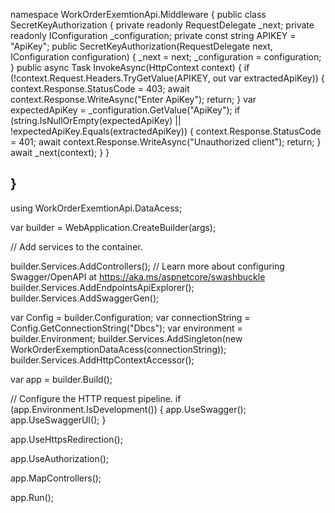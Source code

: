 namespace WorkOrderExemtionApi.Middleware
{
    public class SecretKeyAuthorization
    {
        private readonly RequestDelegate _next;
        private readonly IConfiguration _configuration;
        private const string APIKEY = "ApiKey";
        public SecretKeyAuthorization(RequestDelegate next, IConfiguration configuration)
        {
            _next = next;
            _configuration = configuration;
        }
        public async Task InvokeAsync(HttpContext context)
        {
            if (!context.Request.Headers.TryGetValue(APIKEY, out var extractedApiKey))
            {
                context.Response.StatusCode = 403;
                await context.Response.WriteAsync("Enter ApiKey");
                return;
            }
            var expectedApiKey = _configuration.GetValue<string>("ApiKey");
            if (string.IsNullOrEmpty(expectedApiKey) || !expectedApiKey.Equals(extractedApiKey))
            {
                context.Response.StatusCode = 401;
                await context.Response.WriteAsync("Unauthorized client");
                return;
            }
            await _next(context);
        }
    }

}
---------------------

using WorkOrderExemtionApi.DataAcess;

var builder = WebApplication.CreateBuilder(args);

// Add services to the container.

builder.Services.AddControllers();
// Learn more about configuring Swagger/OpenAPI at https://aka.ms/aspnetcore/swashbuckle
builder.Services.AddEndpointsApiExplorer();
builder.Services.AddSwaggerGen();




var Config = builder.Configuration;
var connectionString = Config.GetConnectionString("Dbcs");
var environment = builder.Environment;
builder.Services.AddSingleton(new WorkOrderExemptionDataAcess(connectionString));
builder.Services.AddHttpContextAccessor();

var app = builder.Build();

// Configure the HTTP request pipeline.
if (app.Environment.IsDevelopment())
{
    app.UseSwagger();
    app.UseSwaggerUI();
}

app.UseHttpsRedirection();

app.UseAuthorization();

app.MapControllers();

app.Run();
